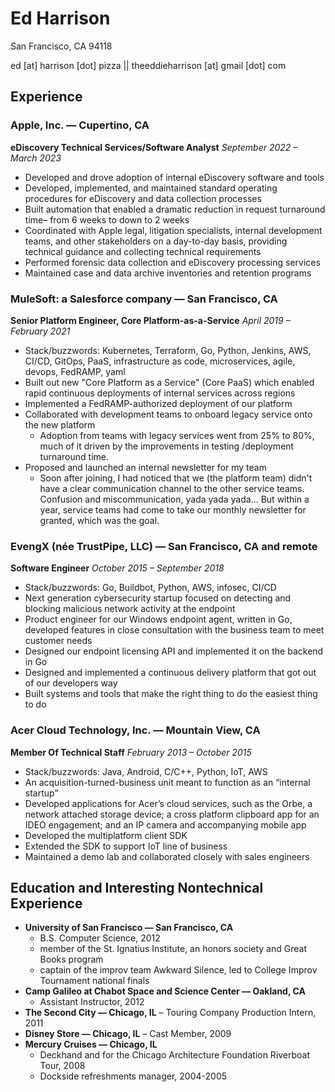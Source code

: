 # Ed Harrison

San Francisco, CA 94118

ed [at] harrison [dot] pizza || theeddieharrison [at] gmail [dot] com

## Experience

### Apple, Inc. — Cupertino, CA

**eDiscovery Technical Services/Software Analyst**
_September 2022 – March 2023_

- Developed and drove adoption of internal eDiscovery software and tools
- Developed, implemented, and maintained standard operating procedures for eDiscovery and data collection processes
- Built automation that enabled a dramatic reduction in request turnaround time– from 6 weeks to down to 2 weeks
- Coordinated with Apple legal, litigation specialists, internal development teams, and other stakeholders on a day-to-day basis, providing technical guidance and collecting technical requirements
- Performed forensic data collection and eDiscovery processing services
- Maintained case and data archive inventories and retention programs

### MuleSoft: a Salesforce company — San Francisco, CA

**Senior Platform Engineer, Core Platform-as-a-Service**
_April 2019 – February 2021_

- Stack/buzzwords: Kubernetes, Terraform, Go, Python, Jenkins, AWS, CI/CD, GitOps, PaaS, infrastructure as code, microservices, agile, devops, FedRAMP, yaml
- Built out new "Core Platform as a Service" (Core PaaS) which enabled rapid continuous deployments of internal services across regions
- Implemented a FedRAMP-authorized deployment of our platform
- Collaborated with development teams to onboard legacy service onto the new platform
  - Adoption from teams with legacy services went from 25% to 80%, much of it driven by the improvements in testing /deployment turnaround time.
- Proposed and launched an internal newsletter for my team
  - Soon after joining, I had noticed that we (the platform team) didn't have a clear communication channel to the other service teams. Confusion and miscommunication, yada yada yada... But within a year, service teams had come to take our monthly newsletter for granted, which was the goal.

### EvengX (née TrustPipe, LLC) — San Francisco, CA and remote

**Software Engineer**
_October 2015 – September 2018_

- Stack/buzzwords: Go, Buildbot, Python, AWS, infosec, CI/CD
- Next generation cybersecurity startup focused on detecting and blocking malicious network activity at the endpoint
- Product engineer for our Windows endpoint agent, written in Go, developed features in close consultation with the business team to meet customer needs
- Designed our endpoint licensing API and implemented it on the backend in Go
- Designed and implemented a continuous delivery platform that got out of our developers way
- Built systems and tools that make the right thing to do the easiest thing to do

### Acer Cloud Technology, Inc. — Mountain View, CA

**Member Of Technical Staff**
_February 2013 – October 2015_

- Stack/buzzwords: Java, Android, C/C++, Python, IoT, AWS
- An acquisition-turned-business unit meant to function as an “internal startup”
- Developed applications for Acer’s cloud services, such as the Orbe, a network attached storage device; a
  cross platform clipboard app for an IDEO engagement; and an IP camera and accompanying mobile app
- Developed the multiplatform client SDK
- Extended the SDK to support IoT line of business
- Maintained a demo lab and collaborated closely with sales engineers

## Education and Interesting Nontechnical Experience

- **University of San Francisco — San Francisco, CA**
  - B.S. Computer Science, 2012
  - member of the St. Ignatius Institute, an honors society and Great Books program
  - captain of the improv team Awkward Silence, led to College Improv Tournament national finals
- **Camp Galileo at Chabot Space and Science Center — Oakland, CA**
  - Assistant Instructor, 2012
- **The Second City — Chicago, IL**
  – Touring Company Production Intern, 2011
- **Disney Store — Chicago, IL**
  – Cast Member, 2009
- **Mercury Cruises — Chicago, IL**
  - Deckhand and for the Chicago Architecture Foundation Riverboat Tour, 2008
  - Dockside refreshments manager, 2004-2005
